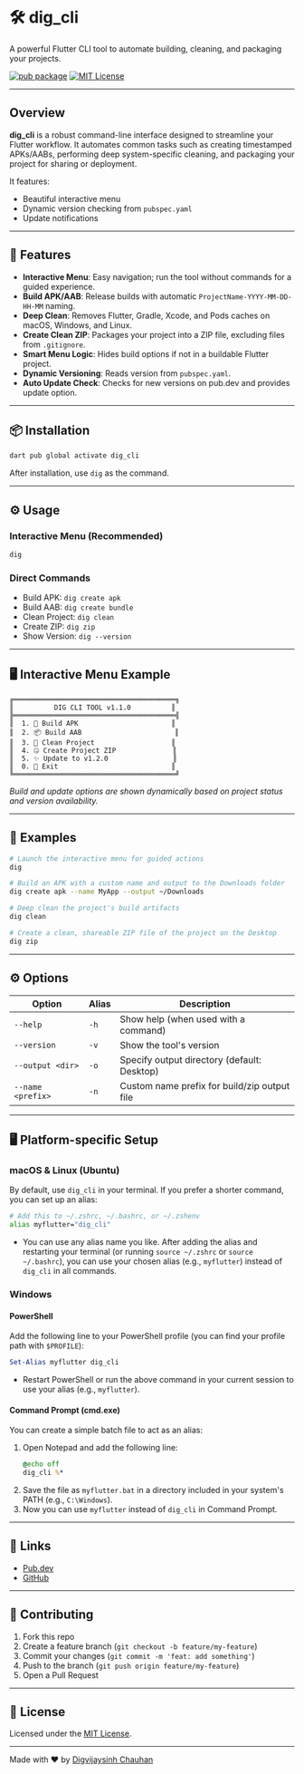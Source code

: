 # 🛠️ dig_cli

A powerful Flutter CLI tool to automate building, cleaning, and packaging your projects.

[![pub package](https://img.shields.io/pub/v/dig_cli.svg)](https://pub.dev/packages/dig_cli)
[![MIT License](https://img.shields.io/badge/license-MIT-blue.svg)](LICENSE)

---

## Overview

**dig_cli** is a robust command-line interface designed to streamline your Flutter workflow. It automates common tasks such as creating timestamped APKs/AABs, performing deep system-specific cleaning, and packaging your project for sharing or deployment.

It features:
- Beautiful interactive menu
- Dynamic version checking from `pubspec.yaml`
- Update notifications

---

## 🚀 Features

- **Interactive Menu**: Easy navigation; run the tool without commands for a guided experience.
- **Build APK/AAB**: Release builds with automatic `ProjectName-YYYY-MM-DD-HH-MM` naming.
- **Deep Clean**: Removes Flutter, Gradle, Xcode, and Pods caches on macOS, Windows, and Linux.
- **Create Clean ZIP**: Packages your project into a ZIP file, excluding files from `.gitignore`.
- **Smart Menu Logic**: Hides build options if not in a buildable Flutter project.
- **Dynamic Versioning**: Reads version from `pubspec.yaml`.
- **Auto Update Check**: Checks for new versions on pub.dev and provides update option.

---

## 📦 Installation

```bash
dart pub global activate dig_cli
```

After installation, use `dig` as the command.

---

## ⚙️ Usage

### Interactive Menu (Recommended)

```bash
dig
```

### Direct Commands

- Build APK: `dig create apk`
- Build AAB: `dig create bundle`
- Clean Project: `dig clean`
- Create ZIP: `dig zip`
- Show Version: `dig --version`

---

## 🖥️ Interactive Menu Example

```
╔════════════════════════════════════════╗
║          DIG CLI TOOL v1.1.0          ║
╠════════════════════════════════════════╣
║  1. 🚀 Build APK                       ║
║  2. 📦 Build AAB                       ║
║  3. 🧹 Clean Project                   ║
║  4. 🤐 Create Project ZIP              ║
║  5. ✨ Update to v1.2.0                ║
║  0. 🚪 Exit                            ║
╚════════════════════════════════════════╝
```
*Build and update options are shown dynamically based on project status and version availability.*

---

## 🧪 Examples

```bash
# Launch the interactive menu for guided actions
dig

# Build an APK with a custom name and output to the Downloads folder
dig create apk --name MyApp --output ~/Downloads

# Deep clean the project's build artifacts
dig clean

# Create a clean, shareable ZIP file of the project on the Desktop
dig zip
```

---

## ⚙️ Options

| Option            | Alias | Description                                 |
|-------------------|-------|---------------------------------------------|
| `--help`          | `-h`  | Show help (when used with a command)        |
| `--version`       | `-v`  | Show the tool's version                     |
| `--output <dir>`  | `-o`  | Specify output directory (default: Desktop) |
| `--name <prefix>` | `-n`  | Custom name prefix for build/zip output file|

---

## 🖥️ Platform-specific Setup

### macOS & Linux (Ubuntu)

By default, use `dig_cli` in your terminal. If you prefer a shorter command, you can set up an alias:

```bash
# Add this to ~/.zshrc, ~/.bashrc, or ~/.zshenv
alias myflutter="dig_cli"
```

- You can use any alias name you like. After adding the alias and restarting your terminal (or running `source ~/.zshrc` or `source ~/.bashrc`), you can use your chosen alias (e.g., `myflutter`) instead of `dig_cli` in all commands.

### Windows

#### PowerShell

Add the following line to your PowerShell profile (you can find your profile path with `$PROFILE`):

```powershell
Set-Alias myflutter dig_cli
```

- Restart PowerShell or run the above command in your current session to use your alias (e.g., `myflutter`).

#### Command Prompt (cmd.exe)

You can create a simple batch file to act as an alias:

1. Open Notepad and add the following line:
   ```bat
   @echo off
   dig_cli %*
   ```
2. Save the file as `myflutter.bat` in a directory included in your system's PATH (e.g., `C:\Windows`).
3. Now you can use `myflutter` instead of `dig_cli` in Command Prompt.

---

## 🔗 Links

- [Pub.dev](https://pub.dev/packages/dig_cli)
- [GitHub](https://github.com/Digvijaysinh2204/dig_cli)

---

## 🤝 Contributing

1. Fork this repo
2. Create a feature branch (`git checkout -b feature/my-feature`)
3. Commit your changes (`git commit -m 'feat: add something'`)
4. Push to the branch (`git push origin feature/my-feature`)
5. Open a Pull Request

---

## 📝 License

Licensed under the [MIT License](LICENSE).

---

Made with ❤️ by [Digvijaysinh Chauhan](https://github.com/Digvijaysinh2204)